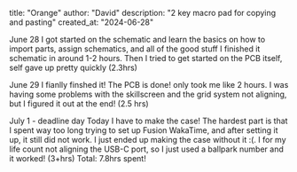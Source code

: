 title: "Orange"
author: "David"
description: "2 key macro pad for copying and pasting"
created_at: "2024-06-28"

June 28
I got started on the schematic and learn the basics on how to import parts, assign schematics, and all of the good stuff I finished it schematic in around 1-2 hours.
Then I tried to get started on the PCB itself, self gave up pretty quickly (2.3hrs)

June 29
I fianlly finshed it! The PCB is done! only took me like 2 hours. I was having some problems with the skillscreen and the grid system not aligning, but I figured it out at the end! (2.5 hrs)

July 1 - deadline day
Today I have to make the case! The hardest part is that I spent way too long trying to set up Fusion WakaTime, and after setting it up, it still did not work. I just ended up making the case without it :(. I for my life count not aligning the USB-C port, so I just used a ballpark number and it worked! (3+hrs)
Total: 7.8hrs spent!
